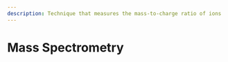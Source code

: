 ```yaml
---
description: Technique that measures the mass-to-charge ratio of ions
---
```


# Mass Spectrometry

